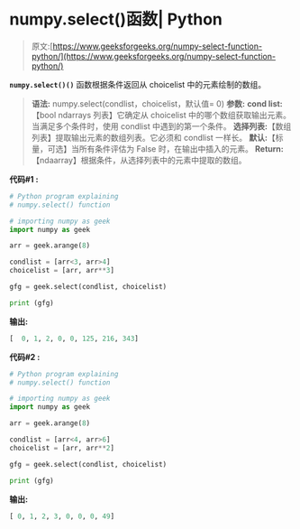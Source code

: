 # numpy.select()函数| Python

> 原文:[https://www.geeksforgeeks.org/numpy-select-function-python/](https://www.geeksforgeeks.org/numpy-select-function-python/)

**`numpy.select()()`** 函数根据条件返回从 choicelist 中的元素绘制的数组。

> **语法:** numpy.select(condlist，choicelist，默认值= 0)
> **参数:**
> **cond list:**【bool ndarrays 列表】它确定从 choicelist 中的哪个数组获取输出元素。当满足多个条件时，使用 condlist 中遇到的第一个条件。
> **选择列表:**【数组列表】提取输出元素的数组列表。它必须和 condlist 一样长。
> **默认:**【标量，可选】当所有条件评估为 False 时，在输出中插入的元素。
> **Return:**【ndaarray】根据条件，从选择列表中的元素中提取的数组。

**代码#1 :**

```py
# Python program explaining
# numpy.select() function

# importing numpy as geek 
import numpy as geek

arr = geek.arange(8)

condlist = [arr<3, arr>4]
choicelist = [arr, arr**3]

gfg = geek.select(condlist, choicelist)

print (gfg)
```

**输出:**

```py
[  0, 1, 2, 0, 0, 125, 216, 343]

```

**代码#2 :**

```py
# Python program explaining
# numpy.select() function

# importing numpy as geek 
import numpy as geek

arr = geek.arange(8)

condlist = [arr<4, arr>6]
choicelist = [arr, arr**2]

gfg = geek.select(condlist, choicelist)

print (gfg)
```

**输出:**

```py
[ 0, 1, 2, 3, 0, 0, 0, 49]

```